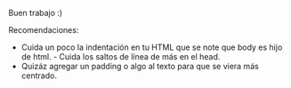 Buen trabajo :)

Recomendaciones:

- Cuida un poco la indentación en tu HTML que
  se note que body es hijo de html. - Cuida los saltos de línea de más en el head.
- Quizáz agregar un padding o algo al texto para que se viera más centrado.
